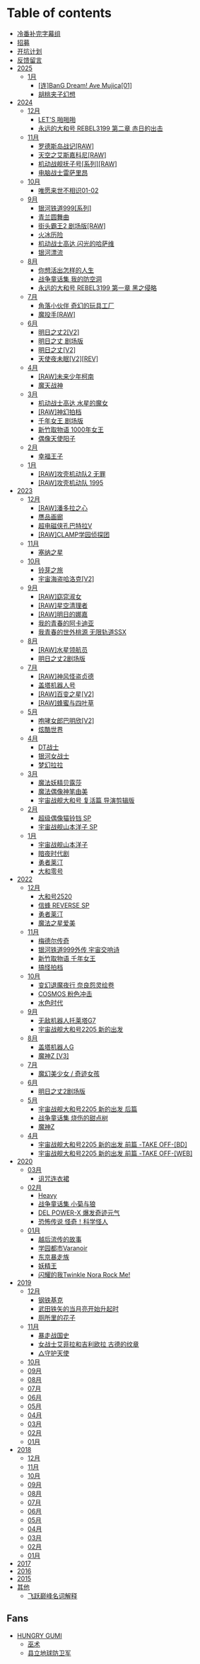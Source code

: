 # Table of contents

* [冷番补完字幕组](README.md)
* [招募](untitled.md)
* [开坑计划](kai-keng-ji-hua.md)
* [反馈留言](fan-kui-liu-yan.md)
* [2025](2025/README.md)
  * [1月](2025/1-yue/README.md)
    * [\[连\]BanG Dream! Ave Mujica\[01\]](2025/1-yue/lian-bang-dream-ave-mujica01.md)
    * [胡桃夹子幻想](2025/1-yue/hu-tao-jia-zi-huan-xiang.md)
* [2024](2024/README.md)
  * [12月](2024/12-yue/README.md)
    * [LET'S 啪啪啪](2024/12-yue/lets-pa-pa-pa.md)
    * [永远的大和号 REBEL3199 第二章 赤日的出击](2024/12-yue/yong-yuan-de-da-he-hao-rebel3199-di-er-zhang-chi-ri-de-chu-ji.md)
  * [11月](2024/11-yue/README.md)
    * [罗德斯岛战记\[RAW\]](2024/11-yue/luo-de-si-dao-zhan-ji-raw.md)
    * [天空之艾斯嘉科尼\[RAW\]](2024/11-yue/tian-kong-zhi-ai-si-jia-ke-ni-raw.md)
    * [机动战舰抚子号\[系列\]\[RAW\]](2024/11-yue/ji-dong-zhan-jian-fu-zi-hao-xi-lie-raw.md)
    * [电脑战士雷萨里昂](2024/11-yue/dian-nao-zhan-shi-lei-sa-li-ang.md)
  * [10月](2024/10-yue/README.md)
    * [唯愿来世不相识01-02](2024/10-yue/wei-yuan-lai-shi-bu-xiang-shi-0102.md)
  * [9月](2024/9-yue/README.md)
    * [银河铁道999\[系列\]](2024/9-yue/yin-he-tie-dao-999-xi-lie.md)
    * [青兰圆舞曲](2024/9-yue/qing-lan-yuan-wu-qu.md)
    * [街头霸王2 剧场版\[RAW\]](2024/9-yue/jie-tou-ba-wang-2-ju-chang-ban-raw.md)
    * [火冰历险](2024/9-yue/huo-bing-li-xian.md)
    * [机动战士高达 闪光的哈萨维](2024/9-yue/ji-dong-zhan-shi-gao-da-shan-guang-de-ha-sa-wei.md)
    * [银河漂流](2024/9-yue/yin-he-piao-liu.md)
  * [8月](2024/8-yue/README.md)
    * [你想活出怎样的人生](2024/8-yue/ni-xiang-huo-chu-zen-yang-de-ren-sheng.md)
    * [战争童话集 我的防空洞](2024/8-yue/zhan-zheng-tong-hua-ji-wo-de-fang-kong-dong.md)
    * [永远的大和号 REBEL3199 第一章 黑之侵略](2024/8-yue/yong-yuan-de-da-he-hao-rebel3199-di-yi-zhang-hei-zhi-qin-le.md)
  * [7月](2024/7-yue/README.md)
    * [角落小伙伴 奇幻的玩具工厂](2024/7-yue/jiao-luo-xiao-huo-ban-qi-huan-de-wan-ju-gong-chang.md)
    * [魔投手\[RAW\]](2024/7-yue/mo-tou-shou-raw.md)
  * [6月](2024/6-yue/README.md)
    * [明日之丈2\[V2\]](2024/6-yue/ming-ri-zhi-zhang-2v2.md)
    * [明日之丈 剧场版](2024/6-yue/ming-ri-zhi-zhang-ju-chang-ban.md)
    * [明日之丈\[V2\]](2024/6-yue/ming-ri-zhi-zhang-v2.md)
    * [天使夜未眠\[V2\]\[REV\]](2024/6-yue/tian-shi-ye-wei-mian-v2rev.md)
  * [4月](2024/4-yue/README.md)
    * [\[RAW\]未来少年柯南](2024/4-yue/raw-wei-lai-shao-nian-ke-nan.md)
    * [魔天战神](2024/4-yue/mo-tian-zhan-shen.md)
  * [3月](2024/3-yue/README.md)
    * [机动战士高达 水星的魔女](2024/3-yue/ji-dong-zhan-shi-gao-da-shui-xing-de-mo-nv.md)
    * [\[RAW\]神幻拍档](2024/3-yue/raw-shen-huan-pai-dang.md)
    * [千年女王 剧场版](2024/3-yue/qian-nian-nv-wang-ju-chang-ban.md)
    * [新竹取物语 1000年女王](2024/3-yue/xin-zhu-qu-wu-yu-1000-nian-nv-wang.md)
    * [偶像天使阳子](2024/3-yue/ou-xiang-tian-shi-yang-zi.md)
  * [2月](2024/2-yue/README.md)
    * [幸福王子](2024/2-yue/xing-fu-wang-zi.md)
  * [1月](2024/1-yue/README.md)
    * [\[RAW\]攻壳机动队2 无罪](2024/1-yue/raw-gong-ke-ji-dong-dui-2-wu-zui.md)
    * [\[RAW\]攻壳机动队 1995](2024/1-yue/raw-gong-ke-ji-dong-dui-1995.md)
* [2023](2023/README.md)
  * [12月](2023/12-yue/README.md)
    * [\[RAW\]潘多拉之心](2023/12-yue/raw-pan-duo-la-zhi-xin.md)
    * [赝品画廊](2023/12-yue/yan-pin-hua-lang.md)
    * [超电磁侠孔巴特拉V](2023/12-yue/chao-dian-ci-xia-kong-ba-te-la-v.md)
    * [\[RAW\]CLAMP学园侦探团](2023/12-yue/rawclamp-xue-yuan-zhen-tan-tuan.md)
  * [11月](2023/11-yue/README.md)
    * [塞纳之星](2023/11-yue/sai-na-zhi-xing.md)
  * [10月](2023/10-yue/README.md)
    * [铃芽之旅](2023/10-yue/ling-ya-zhi-lv.md)
    * [宇宙海盗哈洛克\[V2\]](2023/10-yue/yu-zhou-hai-dao-ha-luo-ke-v2.md)
  * [9月](2023/9-yue/README.md)
    * [\[RAW\]窈窕淑女](2023/9-yue/raw-yao-tiao-shu-nv.md)
    * [\[RAW\]星空清理者](2023/9-yue/raw-xing-kong-qing-li-zhe.md)
    * [\[RAW\]明日的娜嘉](2023/9-yue/raw-ming-ri-de-na-jia.md)
    * [我的青春的阿卡迪亚](2023/9-yue/wo-de-qing-chun-deaka-di-ya.md)
    * [我青春的世外桃源 无限轨道SSX](2023/9-yue/wo-qing-chun-de-shi-wai-tao-yuan-wu-xian-gui-dao-ssx.md)
  * [8月](2023/8-yue/README.md)
    * [\[RAW\]水星领航员](2023/8-yue/raw-shui-xing-ling-hang-yuan.md)
    * [明日之丈2剧场版](2023/8-yue/ming-ri-zhi-zhang-2-ju-chang-ban.md)
  * [7月](2023/7-yue/README.md)
    * [\[RAW\]神风怪盗贞德](2023/7-yue/raw-shen-feng-guai-dao-zhen-de.md)
    * [盖塔机器人号](2023/7-yue/gai-ta-ji-qi-ren-hao.md)
    * [\[RAW\]百变之星\[V2\]](2023/7-yue/raw-bai-bian-zhi-xing-v2.md)
    * [\[RAW\]蜂蜜与四叶草](2023/7-yue/raw-feng-mi-yu-si-ye-cao.md)
  * [5月](2023/5-yue/README.md)
    * [咆哮女郎巴明欣\[V2\]](2023/5-yue/pao-xiao-nv-lang-ba-ming-xin-v2.md)
    * [炫酷世界](2023/5-yue/xuan-ku-shi-jie.md)
  * [4月](2023/4-yue/README.md)
    * [DT战士](2023/4-yue/dt-zhan-shi.md)
    * [银河女战士](2023/4-yue/yin-he-nv-zhan-shi.md)
    * [梦幻拉拉](2023/4-yue/meng-huan-la-la.md)
  * [3月](2023/3-yue/README.md)
    * [魔法妖精贝露莎](2023/3-yue/mo-fa-yao-jing-bei-lou-suo.md)
    * [魔法偶像神笔由美](2023/3-yue/mo-fa-ou-xiang-shen-bi-you-mei.md)
    * [宇宙战舰大和号 复活篇 导演剪辑版](2023/3-yue/yu-zhou-zhan-jian-da-he-hao-fu-huo-pian-dao-yan-jian-ji-ban.md)
  * [2月](2023/2-yue/README.md)
    * [超级偶像猫铃铛 SP](2023/2-yue/chao-ji-ou-xiang-mao-ling-dang-sp.md)
    * [宇宙战舰山本洋子 SP](2023/2-yue/yu-zhou-zhan-jian-shan-ben-yang-zi-sp.md)
  * [1月](2023/1-yue/README.md)
    * [宇宙战舰山本洋子](2023/1-yue/yu-zhou-zhan-jian-shan-ben-yang-zi.md)
    * [暗夜时代剧](2023/1-yue/an-ye-shi-dai-ju.md)
    * [勇者莱汀](2023/1-yue/yong-zhe-lai-ting.md)
    * [大和零号](2023/1-yue/da-he-ling-hao.md)
* [2022](2022/README.md)
  * [12月](2022/12-yue/README.md)
    * [大和号2520](2022/12-yue/da-he-hao-2520.md)
    * [信蜂 REVERSE SP](2022/12-yue/xin-feng-reverse-sp.md)
    * [勇者莱汀](2022/12-yue/yong-zhe-lai-ting.md)
    * [魔法之星爱美](2022/12-yue/mo-fa-zhi-xing-ai-mei.md)
  * [11月](2022/11-yue/README.md)
    * [梅德尔传奇](2022/11-yue/mei-de-er-chuan-qi.md)
    * [银河铁道999外传 宇宙交响诗](2022/11-yue/yin-he-tie-dao-999-wai-chuan-yu-zhou-jiao-xiang-shi.md)
    * [新竹取物语 千年女王](2022/11-yue/xin-zhu-qu-wu-yu-qian-nian-nv-wang.md)
    * [搞怪拍档](2022/11-yue/gao-guai-pai-dang.md)
  * [10月](2022/10-yue/README.md)
    * [变幻退魔夜行 奈良怨灵绘卷](2022/10-yue/karurau-1989480pv2.md)
    * [COSMOS 粉色冲击](2022/10-yue/cosmos-cosmos-pinkushokkuova1986480p.md)
    * [水色时代](2022/10-yue/leng-fan-bu-wan-zi-mu-zu-shui-se-shi-dai-shui-se-shi-dai-mizuiro-jidai19960147-findvdrip960px265-nei.md)
  * [9月](2022/9-yue/README.md)
    * [无敌机器人托莱塔G7](2022/9-yue/g7robo-toraidg7muteki-robo-trider-g7198001-50dvd.md)
    * [宇宙战舰大和号2205 新的出发](2022/9-yue/leng-fan-bu-wan-zi-mu-zu-yu-zhou-zhan-jian-da-he-hao-2205-xin-de-chu-fa-0108-finbd+web1080p2021-jian.md)
  * [8月](2022/8-yue/README.md)
    * [盖塔机器人G](2022/8-yue/ying-du-bai-lian-leng-fan-bu-wan-zi-mu-zu-gai-ta-ji-qi-reng-getter-robotg0139-fin960p-jian-fan-wai-g.md)
    * [魔神Z \[V3\]](2022/8-yue/zmajingzmazinger-z197201-92-finbd1080pv3.md)
  * [7月](2022/7-yue/README.md)
    * [魔幻美少女 / 奇迹女孩](2022/7-yue/leng-fan-bu-wan-zi-mu-zu-mo-huan-mei-shao-nv-qi-ji-nv-hai-miracle-girls1993hdtv0151-fin1080px265-nei.md)
  * [6月](2022/6-yue/README.md)
    * [明日之丈2剧场版](2022/6-yue/2ashitanojashita-no-joe-2-movie1981bdrip1080p.md)
  * [5月](2022/5-yue/README.md)
    * [宇宙战舰大和号2205 新的出发 后篇](2022/5-yue/leng-fan-bu-wan-zi-mu-zu-yu-zhou-zhan-jian-da-he-hao-2205-xin-de-chu-fa-hou-pian-stashabd05081080p20.md)
    * [战争童话集 烧伤的甜点树](2022/5-yue/noono480p2006.md)
    * [魔神Z](2022/5-yue/zmajingzmazinger-z197201-92-finbd1080p.md)
  * [4月](2022/4-yue/README.md)
    * [宇宙战舰大和号2205 新的出发 前篇 -TAKE OFF-\[BD\]](2022/4-yue/yu-zhou-zhan-jian-da-he-hao-2205-xin-de-chu-fa-qian-pian-take-offbd0104.md)
    * [宇宙战舰大和号2205 新的出发 前篇 -TAKE OFF-\[WEB\]](2022/4-yue/yu-zhou-zhan-jian-da-he-hao-2205-xin-de-chu-fa-qian-pian-take-offweb.md)
* [2020](2020/README.md)
  * [03月](2020/2020-03/README.md)
    * [诅咒连衣裙](2020/2020-03/zu-zhou-lian-yi-qun.md)
  * [02月](2020/2020-02/README.md)
    * [Heavy](2020/2020-02/heavy.md)
    * [战争童话集 小菊与狼](2020/2020-02/untitled.md)
    * [DEL POWER-X 爆发奇迹元气](2020/2020-02/del-powerx-bao-fa-qi-ji-yuan-qi.md)
    * [恐怖传说 怪奇！科学怪人](2020/2020-02/kong-bu-chuan-shuo-guai-qi-ke-xue-guai-ren.md)
  * [01月](2020/2020-01/README.md)
    * [越后流传的故事](2020/2020-01/untitled-1.md)
    * [学园都市Varanoir](2020/2020-01/untitled.md)
    * [东京暴走族](2020/2020-01/dong-jing-bao-zou-zu-1.md)
    * [妖精王](2020/2020-01/yao-jing-wang.md)
    * [闪耀的我Twinkle Nora Rock Me!](2020/2020-01/shan-yao-de-wo-twinkle-nora-rock-me.md)
* [2019](2019/README.md)
  * [12月](2019/12-yue/README.md)
    * [钢铁基克](2019/12-yue/gang-tie-ji-ke.md)
    * [武田铁矢的当月亮开始升起时](2019/12-yue/wu-tian-tie-shi-de-dang-yue-liang-kai-shi-sheng-qi-shi.md)
    * [厕所里的花子](2019/12-yue/ce-suo-li-de-hua-zi.md)
  * [11月](2019/11-yue/README.md)
    * [暴走战国史](2019/11-yue/bao-zou-zhan-guo-shi.md)
    * [女战士艾菲拉和吉利欧拉 古德的纹章](2019/11-yue/nv-zhan-shi-ai-fei-la-he-ji-li-ou-la-gu-de-de-wen-zhang.md)
    * [△守护天使](2019/11-yue/shou-hu-tian-shi.md)
  * [10月](2019/10-yue.md)
  * [09月](2019/09-yue.md)
  * [08月](2019/08-yue.md)
  * [07月](2019/07-yue.md)
  * [06月](2019/06-yue.md)
  * [05月](2019/05-yue.md)
  * [04月](2019/04-yue.md)
  * [03月](2019/03-yue.md)
  * [02月](2019/02-yue.md)
  * [01月](2019/01-yue.md)
* [2018](2018/README.md)
  * [12月](2018/12-yue.md)
  * [11月](2018/11-yue.md)
  * [10月](2018/10-yue.md)
  * [09月](2018/09-yue.md)
  * [08月](2018/08-yue.md)
  * [07月](2018/07-yue.md)
  * [06月](2018/06-yue.md)
  * [05月](2018/05-yue.md)
  * [04月](2018/04-yue.md)
  * [03月](2018/03-yue.md)
  * [02月](2018/02-yue.md)
  * [01月](2018/01-yue.md)
* [2017](2017.md)
* [2016](2016.md)
* [2015](2015.md)
* [其他](qi-ta/README.md)
  * [飞跃巅峰名词解释](qi-ta/fei-yue-dian-feng-ming-ci-jie-shi.md)

## Fans

* [HUNGRY GUMI](fans/hungry-gumi/README.md)
  * [巫术](fans/hungry-gumi/wu-shu.md)
  * [县立地球防卫军](fans/hungry-gumi/xian-li-di-qiu-fang-wei-jun.md)
